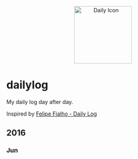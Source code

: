 <p align="center">
  <img src="http://simpleicon.com/wp-content/uploads/Calendar-Time.png" alt="Daily Icon" width="150" />
</p>



# dailylog

My daily log day after day.

Inspired by [Felipe Fialho - Daily Log](https://github.com/LFeh/dailylog)

## 2016

### Jun

